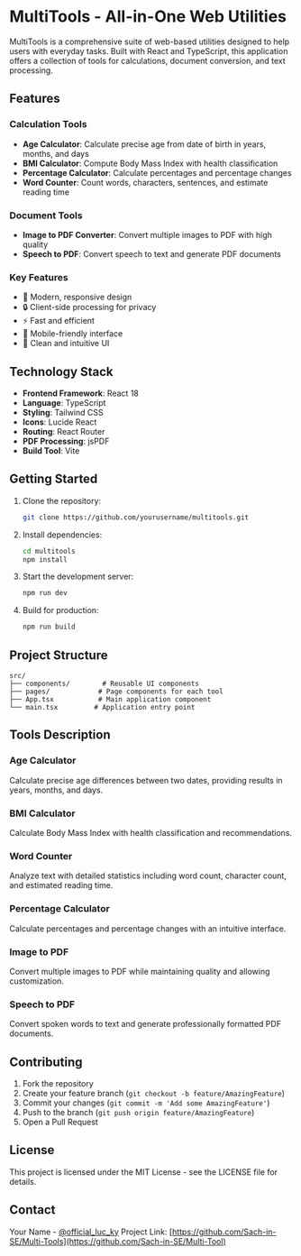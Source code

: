 # MultiTools - All-in-One Web Utilities

MultiTools is a comprehensive suite of web-based utilities designed to help users with everyday tasks. Built with React and TypeScript, this application offers a collection of tools for calculations, document conversion, and text processing.

## Features

### Calculation Tools
- **Age Calculator**: Calculate precise age from date of birth in years, months, and days
- **BMI Calculator**: Compute Body Mass Index with health classification
- **Percentage Calculator**: Calculate percentages and percentage changes
- **Word Counter**: Count words, characters, sentences, and estimate reading time

### Document Tools
- **Image to PDF Converter**: Convert multiple images to PDF with high quality
- **Speech to PDF**: Convert speech to text and generate PDF documents

### Key Features
- 🎯 Modern, responsive design
- 🔒 Client-side processing for privacy
- ⚡ Fast and efficient
- 📱 Mobile-friendly interface
- 🎨 Clean and intuitive UI

## Technology Stack

- **Frontend Framework**: React 18
- **Language**: TypeScript
- **Styling**: Tailwind CSS
- **Icons**: Lucide React
- **Routing**: React Router
- **PDF Processing**: jsPDF
- **Build Tool**: Vite

## Getting Started

1. Clone the repository:
   ```bash
   git clone https://github.com/yourusername/multitools.git
   ```

2. Install dependencies:
   ```bash
   cd multitools
   npm install
   ```

3. Start the development server:
   ```bash
   npm run dev
   ```

4. Build for production:
   ```bash
   npm run build
   ```

## Project Structure

```
src/
├── components/        # Reusable UI components
├── pages/            # Page components for each tool
├── App.tsx           # Main application component
└── main.tsx         # Application entry point
```

## Tools Description

### Age Calculator
Calculate precise age differences between two dates, providing results in years, months, and days.

### BMI Calculator
Calculate Body Mass Index with health classification and recommendations.

### Word Counter
Analyze text with detailed statistics including word count, character count, and estimated reading time.

### Percentage Calculator
Calculate percentages and percentage changes with an intuitive interface.

### Image to PDF
Convert multiple images to PDF while maintaining quality and allowing customization.

### Speech to PDF
Convert spoken words to text and generate professionally formatted PDF documents.

## Contributing

1. Fork the repository
2. Create your feature branch (`git checkout -b feature/AmazingFeature`)
3. Commit your changes (`git commit -m 'Add some AmazingFeature'`)
4. Push to the branch (`git push origin feature/AmazingFeature`)
5. Open a Pull Request

## License

This project is licensed under the MIT License - see the LICENSE file for details.

## Contact

Your Name - [@official_luc_ky](https://www.instagram.com/official__luc_ky)
Project Link: [https://github.com/Sach-in-SE/Multi-Tools](https://github.com/Sach-in-SE/Multi-Tool)